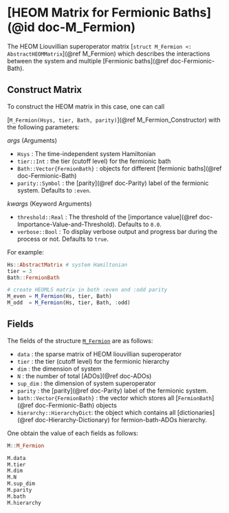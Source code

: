 # [HEOM Matrix for Fermionic Baths](@id doc-M_Fermion)
The HEOM Liouvillian superoperator matrix [`struct M_Fermion <: AbstractHEOMMatrix`](@ref M_Fermion) which describes the interactions between the system and multiple [Fermionic baths](@ref doc-Fermionic-Bath).

## Construct Matrix
To construct the HEOM matrix in this case, one can call 

[`M_Fermion(Hsys, tier, Bath, parity)`](@ref M_Fermion_Constructor) with the following parameters:

*args* (Arguments)
 - `Hsys` : The time-independent system Hamiltonian
 - `tier::Int` : the tier (cutoff level) for the fermionic bath
 - `Bath::Vector{FermionBath}` : objects for different [fermionic baths](@ref doc-Fermionic-Bath)
 - `parity::Symbol` : the [parity](@ref doc-Parity) label of the fermionic system. Defaults to `:even`.

*kwargs* (Keyword Arguments)
 - `threshold::Real` : The threshold of the [importance value](@ref doc-Importance-Value-and-Threshold). Defaults to `0.0`.
 - `verbose::Bool` : To display verbose output and progress bar during the process or not. Defaults to `true`.

For example:
```julia
Hs::AbstractMatrix # system Hamiltonian
tier = 3
Bath::FermionBath

# create HEOMLS matrix in both :even and :odd parity
M_even = M_Fermion(Hs, tier, Bath) 
M_odd  = M_Fermion(Hs, tier, Bath, :odd) 
```

## Fields
The fields of the structure [`M_Fermion`](@ref) are as follows:
 - `data` : the sparse matrix of HEOM liouvillian superoperator
 - `tier` : the tier (cutoff level) for the fermionic hierarchy
 - `dim` : the dimension of system
 - `N` : the number of total [ADOs](@ref doc-ADOs)
 - `sup_dim` : the dimension of system superoperator
 - `parity` : the [parity](@ref doc-Parity) label of the fermionic system.
 - `bath::Vector{FermionBath}` : the vector which stores all [`FermionBath`](@ref doc-Fermionic-Bath) objects
 - `hierarchy::HierarchyDict`: the object which contains all [dictionaries](@ref doc-Hierarchy-Dictionary) for fermion-bath-ADOs hierarchy.

One obtain the value of each fields as follows:
```julia
M::M_Fermion

M.data
M.tier
M.dim
M.N
M.sup_dim
M.parity
M.bath
M.hierarchy
```